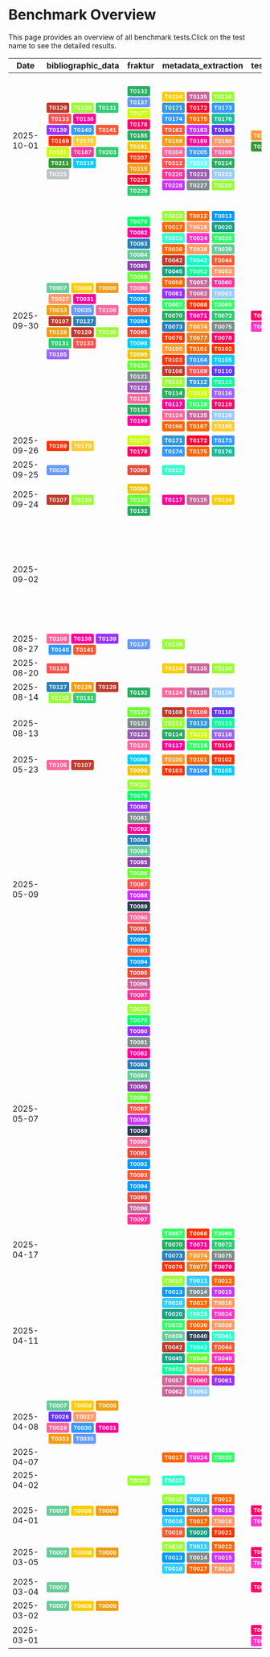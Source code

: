 # Benchmark Overview

This page provides an overview of all benchmark tests.Click on the test name to see the detailed results.

<script src="https://code.jquery.com/jquery-3.6.0.min.js"></script>
<link rel="stylesheet" href="https://cdn.datatables.net/1.13.6/css/jquery.dataTables.min.css">
<script src="https://cdn.datatables.net/1.13.6/js/jquery.dataTables.min.js"></script><style>
    /* Square styles */
    .test-rectangle {
        display: inline-flex;
        height: 20px;
        border-radius: 3px;
        text-align: center;
        align-items: center;
        justify-content: center;
        font-size: 12px;
        font-weight: regular;
        color: white;
        padding: 0 5px;
        white-space: nowrap;
        overflow: hidden;
        text-overflow: ellipsis;
    }
    .test-square {
        display: inline-flex;
        width: 45px;
        height: 20px;
        border-radius: 3px;
        text-align: center;
        align-items: center;
        justify-content: center;
        font-size: 11px;
        font-weight: bold;
        color: white;
    }
    /* Inner table styles */
    .inner-table {
        width: 100%;
        border-collapse: collapse;
        margin: 0;
        padding: 0;
    }
    .inner-table th, .inner-table td {
        padding: 4px;
        text-align: left;
        border-bottom: 1px solid #ddd;
    }
    .inner-table th {
        background-color: #f2f2f2;
        font-weight: bold;
    }
    
    /* Sortable table styles */
    .sortable-table th[onclick] {
        cursor: pointer;
        user-select: none;
        transition: background-color 0.2s;
    }
    .sortable-table th[onclick]:hover {
        background-color: #e8e8e8;
    }
    
    /* Rules column styles */
    .inner-table td:nth-child(6) {
        max-width: 200px;
        word-wrap: break-word;
        overflow-wrap: break-word;
    }
    
    /* Radar chart container styles */
    #performanceRadar {
        border: 1px solid #ddd;
        border-radius: 8px;
        background-color: #fafafa;
    }
</style>
<table id="data-table" class="display">
  <thead><tr>
    <th>Date</th>
    <th>bibliographic_data</th>
    <th>fraktur</th>
    <th>metadata_extraction</th>
    <th>test_benchmark</th>
    <th>test_benchmark2</th>
    <th>zettelkatalog</th>

  </tr></thead>
  <tbody>
<tr>
    <td>2025-10-01</td>
    <td><a href='/humanities_data_benchmark/archive/2025-10-01/T0129'><span class='test-square' style='background-color: #c0392b;'>T0129</span></a>&nbsp;<a href='/humanities_data_benchmark/archive/2025-10-01/T0130'><span class='test-square' style='background-color: #99ff33;'>T0130</span></a>&nbsp;<a href='/humanities_data_benchmark/archive/2025-10-01/T0131'><span class='test-square' style='background-color: #2ecc71;'>T0131</span></a>&nbsp;<a href='/humanities_data_benchmark/archive/2025-10-01/T0133'><span class='test-square' style='background-color: #ff5050;'>T0133</span></a>&nbsp;<a href='/humanities_data_benchmark/archive/2025-10-01/T0138'><span class='test-square' style='background-color: #ff0099;'>T0138</span></a>&nbsp;<a href='/humanities_data_benchmark/archive/2025-10-01/T0139'><span class='test-square' style='background-color: #9933ff;'>T0139</span></a>&nbsp;<a href='/humanities_data_benchmark/archive/2025-10-01/T0140'><span class='test-square' style='background-color: #3399ff;'>T0140</span></a>&nbsp;<a href='/humanities_data_benchmark/archive/2025-10-01/T0141'><span class='test-square' style='background-color: #ff5733;'>T0141</span></a>&nbsp;<a href='/humanities_data_benchmark/archive/2025-10-01/T0169'><span class='test-square' style='background-color: #ff3300;'>T0169</span></a>&nbsp;<a href='/humanities_data_benchmark/archive/2025-10-01/T0170'><span class='test-square' style='background-color: #ffcc33;'>T0170</span></a>&nbsp;<a href='/humanities_data_benchmark/archive/2025-10-01/T0181'><span class='test-square' style='background-color: #ccff00;'>T0181</span></a>&nbsp;<a href='/humanities_data_benchmark/archive/2025-10-01/T0187'><span class='test-square' style='background-color: #ff3399;'>T0187</span></a>&nbsp;<a href='/humanities_data_benchmark/archive/2025-10-01/T0203'><span class='test-square' style='background-color: #2ecc71;'>T0203</span></a>&nbsp;<a href='/humanities_data_benchmark/archive/2025-10-01/T0211'><span class='test-square' style='background-color: #339933;'>T0211</span></a>&nbsp;<a href='/humanities_data_benchmark/archive/2025-10-01/T0219'><span class='test-square' style='background-color: #00ccff;'>T0219</span></a>&nbsp;<a href='/humanities_data_benchmark/archive/2025-10-01/T0225'><span class='test-square' style='background-color: #bdc3c7;'>T0225</span></a>&nbsp;</td>
    <td><a href='/humanities_data_benchmark/archive/2025-10-01/T0132'><span class='test-square' style='background-color: #27ae60;'>T0132</span></a>&nbsp;<a href='/humanities_data_benchmark/archive/2025-10-01/T0137'><span class='test-square' style='background-color: #6699ff;'>T0137</span></a>&nbsp;<a href='/humanities_data_benchmark/archive/2025-10-01/T0177'><span class='test-square' style='background-color: #ccff00;'>T0177</span></a>&nbsp;<a href='/humanities_data_benchmark/archive/2025-10-01/T0178'><span class='test-square' style='background-color: #ff0066;'>T0178</span></a>&nbsp;<a href='/humanities_data_benchmark/archive/2025-10-01/T0185'><span class='test-square' style='background-color: #27ae60;'>T0185</span></a>&nbsp;<a href='/humanities_data_benchmark/archive/2025-10-01/T0191'><span class='test-square' style='background-color: #f1c40f;'>T0191</span></a>&nbsp;<a href='/humanities_data_benchmark/archive/2025-10-01/T0207'><span class='test-square' style='background-color: #ff3300;'>T0207</span></a>&nbsp;<a href='/humanities_data_benchmark/archive/2025-10-01/T0215'><span class='test-square' style='background-color: #f39c12;'>T0215</span></a>&nbsp;<a href='/humanities_data_benchmark/archive/2025-10-01/T0223'><span class='test-square' style='background-color: #ff0033;'>T0223</span></a>&nbsp;<a href='/humanities_data_benchmark/archive/2025-10-01/T0229'><span class='test-square' style='background-color: #2ecc71;'>T0229</span></a>&nbsp;</td>
    <td><a href='/humanities_data_benchmark/archive/2025-10-01/T0134'><span class='test-square' style='background-color: #ffcc00;'>T0134</span></a>&nbsp;<a href='/humanities_data_benchmark/archive/2025-10-01/T0135'><span class='test-square' style='background-color: #cc6699;'>T0135</span></a>&nbsp;<a href='/humanities_data_benchmark/archive/2025-10-01/T0136'><span class='test-square' style='background-color: #99ff33;'>T0136</span></a>&nbsp;<a href='/humanities_data_benchmark/archive/2025-10-01/T0171'><span class='test-square' style='background-color: #3498db;'>T0171</span></a>&nbsp;<a href='/humanities_data_benchmark/archive/2025-10-01/T0172'><span class='test-square' style='background-color: #ff0033;'>T0172</span></a>&nbsp;<a href='/humanities_data_benchmark/archive/2025-10-01/T0173'><span class='test-square' style='background-color: #3399ff;'>T0173</span></a>&nbsp;<a href='/humanities_data_benchmark/archive/2025-10-01/T0174'><span class='test-square' style='background-color: #3399ff;'>T0174</span></a>&nbsp;<a href='/humanities_data_benchmark/archive/2025-10-01/T0175'><span class='test-square' style='background-color: #ff6600;'>T0175</span></a>&nbsp;<a href='/humanities_data_benchmark/archive/2025-10-01/T0176'><span class='test-square' style='background-color: #1abc9c;'>T0176</span></a>&nbsp;<a href='/humanities_data_benchmark/archive/2025-10-01/T0182'><span class='test-square' style='background-color: #ff5733;'>T0182</span></a>&nbsp;<a href='/humanities_data_benchmark/archive/2025-10-01/T0183'><span class='test-square' style='background-color: #cc33ff;'>T0183</span></a>&nbsp;<a href='/humanities_data_benchmark/archive/2025-10-01/T0184'><span class='test-square' style='background-color: #6633ff;'>T0184</span></a>&nbsp;<a href='/humanities_data_benchmark/archive/2025-10-01/T0188'><span class='test-square' style='background-color: #f39c12;'>T0188</span></a>&nbsp;<a href='/humanities_data_benchmark/archive/2025-10-01/T0189'><span class='test-square' style='background-color: #ff0099;'>T0189</span></a>&nbsp;<a href='/humanities_data_benchmark/archive/2025-10-01/T0190'><span class='test-square' style='background-color: #ff9966;'>T0190</span></a>&nbsp;<a href='/humanities_data_benchmark/archive/2025-10-01/T0204'><span class='test-square' style='background-color: #ff6699;'>T0204</span></a>&nbsp;<a href='/humanities_data_benchmark/archive/2025-10-01/T0205'><span class='test-square' style='background-color: #3399ff;'>T0205</span></a>&nbsp;<a href='/humanities_data_benchmark/archive/2025-10-01/T0206'><span class='test-square' style='background-color: #ff6699;'>T0206</span></a>&nbsp;<a href='/humanities_data_benchmark/archive/2025-10-01/T0212'><span class='test-square' style='background-color: #ff5050;'>T0212</span></a>&nbsp;<a href='/humanities_data_benchmark/archive/2025-10-01/T0213'><span class='test-square' style='background-color: #66ffff;'>T0213</span></a>&nbsp;<a href='/humanities_data_benchmark/archive/2025-10-01/T0214'><span class='test-square' style='background-color: #27ae60;'>T0214</span></a>&nbsp;<a href='/humanities_data_benchmark/archive/2025-10-01/T0220'><span class='test-square' style='background-color: #ff3399;'>T0220</span></a>&nbsp;<a href='/humanities_data_benchmark/archive/2025-10-01/T0221'><span class='test-square' style='background-color: #9b59b6;'>T0221</span></a>&nbsp;<a href='/humanities_data_benchmark/archive/2025-10-01/T0222'><span class='test-square' style='background-color: #99ccff;'>T0222</span></a>&nbsp;<a href='/humanities_data_benchmark/archive/2025-10-01/T0226'><span class='test-square' style='background-color: #cc33ff;'>T0226</span></a>&nbsp;<a href='/humanities_data_benchmark/archive/2025-10-01/T0227'><span class='test-square' style='background-color: #7f8c8d;'>T0227</span></a>&nbsp;<a href='/humanities_data_benchmark/archive/2025-10-01/T0228'><span class='test-square' style='background-color: #99ff33;'>T0228</span></a>&nbsp;</td>
    <td><a href='/humanities_data_benchmark/archive/2025-10-01/T0201'><span class='test-square' style='background-color: #ff9933;'>T0201</span></a>&nbsp;<a href='/humanities_data_benchmark/archive/2025-10-01/T0209'><span class='test-square' style='background-color: #ff99cc;'>T0209</span></a>&nbsp;<a href='/humanities_data_benchmark/archive/2025-10-01/T0217'><span class='test-square' style='background-color: #339933;'>T0217</span></a>&nbsp;</td>
    <td><a href='/humanities_data_benchmark/archive/2025-10-01/T0202'><span class='test-square' style='background-color: #ff6600;'>T0202</span></a>&nbsp;<a href='/humanities_data_benchmark/archive/2025-10-01/T0210'><span class='test-square' style='background-color: #ff0099;'>T0210</span></a>&nbsp;<a href='/humanities_data_benchmark/archive/2025-10-01/T0218'><span class='test-square' style='background-color: #ff0066;'>T0218</span></a>&nbsp;</td>
    <td><a href='/humanities_data_benchmark/archive/2025-10-01/T0143'><span class='test-square' style='background-color: #66ffff;'>T0143</span></a>&nbsp;<a href='/humanities_data_benchmark/archive/2025-10-01/T0144'><span class='test-square' style='background-color: #ff5733;'>T0144</span></a>&nbsp;<a href='/humanities_data_benchmark/archive/2025-10-01/T0145'><span class='test-square' style='background-color: #00ccff;'>T0145</span></a>&nbsp;<a href='/humanities_data_benchmark/archive/2025-10-01/T0146'><span class='test-square' style='background-color: #6699ff;'>T0146</span></a>&nbsp;<a href='/humanities_data_benchmark/archive/2025-10-01/T0147'><span class='test-square' style='background-color: #c0392b;'>T0147</span></a>&nbsp;<a href='/humanities_data_benchmark/archive/2025-10-01/T0148'><span class='test-square' style='background-color: #3498db;'>T0148</span></a>&nbsp;<a href='/humanities_data_benchmark/archive/2025-10-01/T0151'><span class='test-square' style='background-color: #ffcc00;'>T0151</span></a>&nbsp;<a href='/humanities_data_benchmark/archive/2025-10-01/T0152'><span class='test-square' style='background-color: #0099ff;'>T0152</span></a>&nbsp;<a href='/humanities_data_benchmark/archive/2025-10-01/T0155'><span class='test-square' style='background-color: #ff5733;'>T0155</span></a>&nbsp;<a href='/humanities_data_benchmark/archive/2025-10-01/T0159'><span class='test-square' style='background-color: #ff99cc;'>T0159</span></a>&nbsp;<a href='/humanities_data_benchmark/archive/2025-10-01/T0160'><span class='test-square' style='background-color: #2c3e50;'>T0160</span></a>&nbsp;<a href='/humanities_data_benchmark/archive/2025-10-01/T0161'><span class='test-square' style='background-color: #d35400;'>T0161</span></a>&nbsp;<a href='/humanities_data_benchmark/archive/2025-10-01/T0165'><span class='test-square' style='background-color: #ccff00;'>T0165</span></a>&nbsp;<a href='/humanities_data_benchmark/archive/2025-10-01/T0166'><span class='test-square' style='background-color: #9966ff;'>T0166</span></a>&nbsp;<a href='/humanities_data_benchmark/archive/2025-10-01/T0167'><span class='test-square' style='background-color: #ff5733;'>T0167</span></a>&nbsp;<a href='/humanities_data_benchmark/archive/2025-10-01/T0168'><span class='test-square' style='background-color: #ff0066;'>T0168</span></a>&nbsp;<a href='/humanities_data_benchmark/archive/2025-10-01/T0179'><span class='test-square' style='background-color: #ff5733;'>T0179</span></a>&nbsp;<a href='/humanities_data_benchmark/archive/2025-10-01/T0180'><span class='test-square' style='background-color: #6699ff;'>T0180</span></a>&nbsp;<a href='/humanities_data_benchmark/archive/2025-10-01/T0186'><span class='test-square' style='background-color: #0099ff;'>T0186</span></a>&nbsp;<a href='/humanities_data_benchmark/archive/2025-10-01/T0192'><span class='test-square' style='background-color: #66ffff;'>T0192</span></a>&nbsp;<a href='/humanities_data_benchmark/archive/2025-10-01/T0208'><span class='test-square' style='background-color: #ff0099;'>T0208</span></a>&nbsp;<a href='/humanities_data_benchmark/archive/2025-10-01/T0216'><span class='test-square' style='background-color: #ff9966;'>T0216</span></a>&nbsp;<a href='/humanities_data_benchmark/archive/2025-10-01/T0224'><span class='test-square' style='background-color: #34495e;'>T0224</span></a>&nbsp;</td>
</tr>
<tr>
    <td>2025-09-30</td>
    <td><a href='/humanities_data_benchmark/archive/2025-09-30/T0007'><span class='test-square' style='background-color: #66cc99;'>T0007</span></a>&nbsp;<a href='/humanities_data_benchmark/archive/2025-09-30/T0008'><span class='test-square' style='background-color: #ffcc00;'>T0008</span></a>&nbsp;<a href='/humanities_data_benchmark/archive/2025-09-30/T0009'><span class='test-square' style='background-color: #f39c12;'>T0009</span></a>&nbsp;<a href='/humanities_data_benchmark/archive/2025-09-30/T0027'><span class='test-square' style='background-color: #ff9966;'>T0027</span></a>&nbsp;<a href='/humanities_data_benchmark/archive/2025-09-30/T0031'><span class='test-square' style='background-color: #ff0099;'>T0031</span></a>&nbsp;<a href='/humanities_data_benchmark/archive/2025-09-30/T0033'><span class='test-square' style='background-color: #f39c12;'>T0033</span></a>&nbsp;<a href='/humanities_data_benchmark/archive/2025-09-30/T0035'><span class='test-square' style='background-color: #6699ff;'>T0035</span></a>&nbsp;<a href='/humanities_data_benchmark/archive/2025-09-30/T0106'><span class='test-square' style='background-color: #ff6699;'>T0106</span></a>&nbsp;<a href='/humanities_data_benchmark/archive/2025-09-30/T0107'><span class='test-square' style='background-color: #c0392b;'>T0107</span></a>&nbsp;<a href='/humanities_data_benchmark/archive/2025-09-30/T0127'><span class='test-square' style='background-color: #2980b9;'>T0127</span></a>&nbsp;<a href='/humanities_data_benchmark/archive/2025-09-30/T0128'><span class='test-square' style='background-color: #f39c12;'>T0128</span></a>&nbsp;<a href='/humanities_data_benchmark/archive/2025-09-30/T0129'><span class='test-square' style='background-color: #c0392b;'>T0129</span></a>&nbsp;<a href='/humanities_data_benchmark/archive/2025-09-30/T0130'><span class='test-square' style='background-color: #99ff33;'>T0130</span></a>&nbsp;<a href='/humanities_data_benchmark/archive/2025-09-30/T0131'><span class='test-square' style='background-color: #2ecc71;'>T0131</span></a>&nbsp;<a href='/humanities_data_benchmark/archive/2025-09-30/T0133'><span class='test-square' style='background-color: #ff5050;'>T0133</span></a>&nbsp;<a href='/humanities_data_benchmark/archive/2025-09-30/T0195'><span class='test-square' style='background-color: #9966ff;'>T0195</span></a>&nbsp;</td>
    <td><a href='/humanities_data_benchmark/archive/2025-09-30/T0079'><span class='test-square' style='background-color: #00ff66;'>T0079</span></a>&nbsp;<a href='/humanities_data_benchmark/archive/2025-09-30/T0082'><span class='test-square' style='background-color: #ff0099;'>T0082</span></a>&nbsp;<a href='/humanities_data_benchmark/archive/2025-09-30/T0083'><span class='test-square' style='background-color: #2980b9;'>T0083</span></a>&nbsp;<a href='/humanities_data_benchmark/archive/2025-09-30/T0084'><span class='test-square' style='background-color: #66cc99;'>T0084</span></a>&nbsp;<a href='/humanities_data_benchmark/archive/2025-09-30/T0085'><span class='test-square' style='background-color: #8e44ad;'>T0085</span></a>&nbsp;<a href='/humanities_data_benchmark/archive/2025-09-30/T0086'><span class='test-square' style='background-color: #66ff33;'>T0086</span></a>&nbsp;<a href='/humanities_data_benchmark/archive/2025-09-30/T0090'><span class='test-square' style='background-color: #ff6699;'>T0090</span></a>&nbsp;<a href='/humanities_data_benchmark/archive/2025-09-30/T0092'><span class='test-square' style='background-color: #0099ff;'>T0092</span></a>&nbsp;<a href='/humanities_data_benchmark/archive/2025-09-30/T0093'><span class='test-square' style='background-color: #ff5733;'>T0093</span></a>&nbsp;<a href='/humanities_data_benchmark/archive/2025-09-30/T0094'><span class='test-square' style='background-color: #0099ff;'>T0094</span></a>&nbsp;<a href='/humanities_data_benchmark/archive/2025-09-30/T0095'><span class='test-square' style='background-color: #e74c3c;'>T0095</span></a>&nbsp;<a href='/humanities_data_benchmark/archive/2025-09-30/T0098'><span class='test-square' style='background-color: #00ccff;'>T0098</span></a>&nbsp;<a href='/humanities_data_benchmark/archive/2025-09-30/T0099'><span class='test-square' style='background-color: #f1c40f;'>T0099</span></a>&nbsp;<a href='/humanities_data_benchmark/archive/2025-09-30/T0120'><span class='test-square' style='background-color: #66ff33;'>T0120</span></a>&nbsp;<a href='/humanities_data_benchmark/archive/2025-09-30/T0121'><span class='test-square' style='background-color: #7f8c8d;'>T0121</span></a>&nbsp;<a href='/humanities_data_benchmark/archive/2025-09-30/T0122'><span class='test-square' style='background-color: #9b59b6;'>T0122</span></a>&nbsp;<a href='/humanities_data_benchmark/archive/2025-09-30/T0123'><span class='test-square' style='background-color: #ff6699;'>T0123</span></a>&nbsp;<a href='/humanities_data_benchmark/archive/2025-09-30/T0132'><span class='test-square' style='background-color: #27ae60;'>T0132</span></a>&nbsp;<a href='/humanities_data_benchmark/archive/2025-09-30/T0199'><span class='test-square' style='background-color: #ff0099;'>T0199</span></a>&nbsp;</td>
    <td><a href='/humanities_data_benchmark/archive/2025-09-30/T0010'><span class='test-square' style='background-color: #99ff33;'>T0010</span></a>&nbsp;<a href='/humanities_data_benchmark/archive/2025-09-30/T0012'><span class='test-square' style='background-color: #ff6600;'>T0012</span></a>&nbsp;<a href='/humanities_data_benchmark/archive/2025-09-30/T0013'><span class='test-square' style='background-color: #0099ff;'>T0013</span></a>&nbsp;<a href='/humanities_data_benchmark/archive/2025-09-30/T0017'><span class='test-square' style='background-color: #ff6600;'>T0017</span></a>&nbsp;<a href='/humanities_data_benchmark/archive/2025-09-30/T0018'><span class='test-square' style='background-color: #ff9966;'>T0018</span></a>&nbsp;<a href='/humanities_data_benchmark/archive/2025-09-30/T0020'><span class='test-square' style='background-color: #16a085;'>T0020</span></a>&nbsp;<a href='/humanities_data_benchmark/archive/2025-09-30/T0023'><span class='test-square' style='background-color: #33ffcc;'>T0023</span></a>&nbsp;<a href='/humanities_data_benchmark/archive/2025-09-30/T0024'><span class='test-square' style='background-color: #ff33cc;'>T0024</span></a>&nbsp;<a href='/humanities_data_benchmark/archive/2025-09-30/T0025'><span class='test-square' style='background-color: #33ff66;'>T0025</span></a>&nbsp;<a href='/humanities_data_benchmark/archive/2025-09-30/T0036'><span class='test-square' style='background-color: #ff6600;'>T0036</span></a>&nbsp;<a href='/humanities_data_benchmark/archive/2025-09-30/T0038'><span class='test-square' style='background-color: #ff9966;'>T0038</span></a>&nbsp;<a href='/humanities_data_benchmark/archive/2025-09-30/T0039'><span class='test-square' style='background-color: #66cc99;'>T0039</span></a>&nbsp;<a href='/humanities_data_benchmark/archive/2025-09-30/T0042'><span class='test-square' style='background-color: #c0392b;'>T0042</span></a>&nbsp;<a href='/humanities_data_benchmark/archive/2025-09-30/T0043'><span class='test-square' style='background-color: #00ffcc;'>T0043</span></a>&nbsp;<a href='/humanities_data_benchmark/archive/2025-09-30/T0044'><span class='test-square' style='background-color: #ff5733;'>T0044</span></a>&nbsp;<a href='/humanities_data_benchmark/archive/2025-09-30/T0045'><span class='test-square' style='background-color: #16a085;'>T0045</span></a>&nbsp;<a href='/humanities_data_benchmark/archive/2025-09-30/T0052'><span class='test-square' style='background-color: #00ff99;'>T0052</span></a>&nbsp;<a href='/humanities_data_benchmark/archive/2025-09-30/T0053'><span class='test-square' style='background-color: #ff9966;'>T0053</span></a>&nbsp;<a href='/humanities_data_benchmark/archive/2025-09-30/T0056'><span class='test-square' style='background-color: #ff6600;'>T0056</span></a>&nbsp;<a href='/humanities_data_benchmark/archive/2025-09-30/T0057'><span class='test-square' style='background-color: #cc6699;'>T0057</span></a>&nbsp;<a href='/humanities_data_benchmark/archive/2025-09-30/T0060'><span class='test-square' style='background-color: #ff3399;'>T0060</span></a>&nbsp;<a href='/humanities_data_benchmark/archive/2025-09-30/T0061'><span class='test-square' style='background-color: #9933ff;'>T0061</span></a>&nbsp;<a href='/humanities_data_benchmark/archive/2025-09-30/T0062'><span class='test-square' style='background-color: #cc6699;'>T0062</span></a>&nbsp;<a href='/humanities_data_benchmark/archive/2025-09-30/T0063'><span class='test-square' style='background-color: #99ccff;'>T0063</span></a>&nbsp;<a href='/humanities_data_benchmark/archive/2025-09-30/T0067'><span class='test-square' style='background-color: #33ff66;'>T0067</span></a>&nbsp;<a href='/humanities_data_benchmark/archive/2025-09-30/T0068'><span class='test-square' style='background-color: #ff3300;'>T0068</span></a>&nbsp;<a href='/humanities_data_benchmark/archive/2025-09-30/T0069'><span class='test-square' style='background-color: #33ff66;'>T0069</span></a>&nbsp;<a href='/humanities_data_benchmark/archive/2025-09-30/T0070'><span class='test-square' style='background-color: #27ae60;'>T0070</span></a>&nbsp;<a href='/humanities_data_benchmark/archive/2025-09-30/T0071'><span class='test-square' style='background-color: #ff0099;'>T0071</span></a>&nbsp;<a href='/humanities_data_benchmark/archive/2025-09-30/T0072'><span class='test-square' style='background-color: #2ecc71;'>T0072</span></a>&nbsp;<a href='/humanities_data_benchmark/archive/2025-09-30/T0073'><span class='test-square' style='background-color: #2980b9;'>T0073</span></a>&nbsp;<a href='/humanities_data_benchmark/archive/2025-09-30/T0074'><span class='test-square' style='background-color: #ff9933;'>T0074</span></a>&nbsp;<a href='/humanities_data_benchmark/archive/2025-09-30/T0075'><span class='test-square' style='background-color: #7f8c8d;'>T0075</span></a>&nbsp;<a href='/humanities_data_benchmark/archive/2025-09-30/T0076'><span class='test-square' style='background-color: #ff3300;'>T0076</span></a>&nbsp;<a href='/humanities_data_benchmark/archive/2025-09-30/T0077'><span class='test-square' style='background-color: #e67e22;'>T0077</span></a>&nbsp;<a href='/humanities_data_benchmark/archive/2025-09-30/T0078'><span class='test-square' style='background-color: #ff0066;'>T0078</span></a>&nbsp;<a href='/humanities_data_benchmark/archive/2025-09-30/T0100'><span class='test-square' style='background-color: #ff9933;'>T0100</span></a>&nbsp;<a href='/humanities_data_benchmark/archive/2025-09-30/T0101'><span class='test-square' style='background-color: #ff6600;'>T0101</span></a>&nbsp;<a href='/humanities_data_benchmark/archive/2025-09-30/T0102'><span class='test-square' style='background-color: #ff3300;'>T0102</span></a>&nbsp;<a href='/humanities_data_benchmark/archive/2025-09-30/T0103'><span class='test-square' style='background-color: #ff3300;'>T0103</span></a>&nbsp;<a href='/humanities_data_benchmark/archive/2025-09-30/T0104'><span class='test-square' style='background-color: #3399ff;'>T0104</span></a>&nbsp;<a href='/humanities_data_benchmark/archive/2025-09-30/T0105'><span class='test-square' style='background-color: #00ccff;'>T0105</span></a>&nbsp;<a href='/humanities_data_benchmark/archive/2025-09-30/T0108'><span class='test-square' style='background-color: #c0392b;'>T0108</span></a>&nbsp;<a href='/humanities_data_benchmark/archive/2025-09-30/T0109'><span class='test-square' style='background-color: #ff5050;'>T0109</span></a>&nbsp;<a href='/humanities_data_benchmark/archive/2025-09-30/T0110'><span class='test-square' style='background-color: #6633ff;'>T0110</span></a>&nbsp;<a href='/humanities_data_benchmark/archive/2025-09-30/T0111'><span class='test-square' style='background-color: #99ff33;'>T0111</span></a>&nbsp;<a href='/humanities_data_benchmark/archive/2025-09-30/T0112'><span class='test-square' style='background-color: #3498db;'>T0112</span></a>&nbsp;<a href='/humanities_data_benchmark/archive/2025-09-30/T0113'><span class='test-square' style='background-color: #00ff99;'>T0113</span></a>&nbsp;<a href='/humanities_data_benchmark/archive/2025-09-30/T0114'><span class='test-square' style='background-color: #27ae60;'>T0114</span></a>&nbsp;<a href='/humanities_data_benchmark/archive/2025-09-30/T0115'><span class='test-square' style='background-color: #ccff00;'>T0115</span></a>&nbsp;<a href='/humanities_data_benchmark/archive/2025-09-30/T0116'><span class='test-square' style='background-color: #9966ff;'>T0116</span></a>&nbsp;<a href='/humanities_data_benchmark/archive/2025-09-30/T0117'><span class='test-square' style='background-color: #ff0099;'>T0117</span></a>&nbsp;<a href='/humanities_data_benchmark/archive/2025-09-30/T0118'><span class='test-square' style='background-color: #33ff66;'>T0118</span></a>&nbsp;<a href='/humanities_data_benchmark/archive/2025-09-30/T0119'><span class='test-square' style='background-color: #ff0066;'>T0119</span></a>&nbsp;<a href='/humanities_data_benchmark/archive/2025-09-30/T0124'><span class='test-square' style='background-color: #ff6699;'>T0124</span></a>&nbsp;<a href='/humanities_data_benchmark/archive/2025-09-30/T0125'><span class='test-square' style='background-color: #cc6699;'>T0125</span></a>&nbsp;<a href='/humanities_data_benchmark/archive/2025-09-30/T0126'><span class='test-square' style='background-color: #99ccff;'>T0126</span></a>&nbsp;<a href='/humanities_data_benchmark/archive/2025-09-30/T0196'><span class='test-square' style='background-color: #ff6600;'>T0196</span></a>&nbsp;<a href='/humanities_data_benchmark/archive/2025-09-30/T0197'><span class='test-square' style='background-color: #ff6600;'>T0197</span></a>&nbsp;<a href='/humanities_data_benchmark/archive/2025-09-30/T0198'><span class='test-square' style='background-color: #ffcc33;'>T0198</span></a>&nbsp;</td>
    <td><a href='/humanities_data_benchmark/archive/2025-09-30/T0001'><span class='test-square' style='background-color: #ff0066;'>T0001</span></a>&nbsp;<a href='/humanities_data_benchmark/archive/2025-09-30/T0002'><span class='test-square' style='background-color: #ff3300;'>T0002</span></a>&nbsp;<a href='/humanities_data_benchmark/archive/2025-09-30/T0003'><span class='test-square' style='background-color: #ff33cc;'>T0003</span></a>&nbsp;<a href='/humanities_data_benchmark/archive/2025-09-30/T0193'><span class='test-square' style='background-color: #0099ff;'>T0193</span></a>&nbsp;</td>
    <td><a href='/humanities_data_benchmark/archive/2025-09-30/T0004'><span class='test-square' style='background-color: #c0392b;'>T0004</span></a>&nbsp;<a href='/humanities_data_benchmark/archive/2025-09-30/T0005'><span class='test-square' style='background-color: #27ae60;'>T0005</span></a>&nbsp;<a href='/humanities_data_benchmark/archive/2025-09-30/T0006'><span class='test-square' style='background-color: #f39c12;'>T0006</span></a>&nbsp;<a href='/humanities_data_benchmark/archive/2025-09-30/T0194'><span class='test-square' style='background-color: #ff0066;'>T0194</span></a>&nbsp;</td>
    <td><a href='/humanities_data_benchmark/archive/2025-09-30/T0066'><span class='test-square' style='background-color: #00ff99;'>T0066</span></a>&nbsp;<a href='/humanities_data_benchmark/archive/2025-09-30/T0160'><span class='test-square' style='background-color: #2c3e50;'>T0160</span></a>&nbsp;<a href='/humanities_data_benchmark/archive/2025-09-30/T0200'><span class='test-square' style='background-color: #ff5050;'>T0200</span></a>&nbsp;<a href='/humanities_data_benchmark/archive/2025-09-30/T0230'><span class='test-square' style='background-color: #e67e22;'>T0230</span></a>&nbsp;</td>
</tr>
<tr>
    <td>2025-09-26</td>
    <td><a href='/humanities_data_benchmark/archive/2025-09-26/T0169'><span class='test-square' style='background-color: #ff3300;'>T0169</span></a>&nbsp;<a href='/humanities_data_benchmark/archive/2025-09-26/T0170'><span class='test-square' style='background-color: #ffcc33;'>T0170</span></a>&nbsp;</td>
    <td><a href='/humanities_data_benchmark/archive/2025-09-26/T0177'><span class='test-square' style='background-color: #ccff00;'>T0177</span></a>&nbsp;<a href='/humanities_data_benchmark/archive/2025-09-26/T0178'><span class='test-square' style='background-color: #ff0066;'>T0178</span></a>&nbsp;</td>
    <td><a href='/humanities_data_benchmark/archive/2025-09-26/T0171'><span class='test-square' style='background-color: #3498db;'>T0171</span></a>&nbsp;<a href='/humanities_data_benchmark/archive/2025-09-26/T0172'><span class='test-square' style='background-color: #ff0033;'>T0172</span></a>&nbsp;<a href='/humanities_data_benchmark/archive/2025-09-26/T0173'><span class='test-square' style='background-color: #3399ff;'>T0173</span></a>&nbsp;<a href='/humanities_data_benchmark/archive/2025-09-26/T0174'><span class='test-square' style='background-color: #3399ff;'>T0174</span></a>&nbsp;<a href='/humanities_data_benchmark/archive/2025-09-26/T0175'><span class='test-square' style='background-color: #ff6600;'>T0175</span></a>&nbsp;<a href='/humanities_data_benchmark/archive/2025-09-26/T0176'><span class='test-square' style='background-color: #1abc9c;'>T0176</span></a>&nbsp;</td>
    <td></td>
    <td></td>
    <td><a href='/humanities_data_benchmark/archive/2025-09-26/T0179'><span class='test-square' style='background-color: #ff5733;'>T0179</span></a>&nbsp;<a href='/humanities_data_benchmark/archive/2025-09-26/T0180'><span class='test-square' style='background-color: #6699ff;'>T0180</span></a>&nbsp;</td>
</tr>
<tr>
    <td>2025-09-25</td>
    <td><a href='/humanities_data_benchmark/archive/2025-09-25/T0035'><span class='test-square' style='background-color: #6699ff;'>T0035</span></a>&nbsp;</td>
    <td><a href='/humanities_data_benchmark/archive/2025-09-25/T0095'><span class='test-square' style='background-color: #e74c3c;'>T0095</span></a>&nbsp;</td>
    <td><a href='/humanities_data_benchmark/archive/2025-09-25/T0023'><span class='test-square' style='background-color: #33ffcc;'>T0023</span></a>&nbsp;</td>
    <td></td>
    <td></td>
    <td><a href='/humanities_data_benchmark/archive/2025-09-25/T0159'><span class='test-square' style='background-color: #ff99cc;'>T0159</span></a>&nbsp;</td>
</tr>
<tr>
    <td>2025-09-24</td>
    <td><a href='/humanities_data_benchmark/archive/2025-09-24/T0107'><span class='test-square' style='background-color: #c0392b;'>T0107</span></a>&nbsp;<a href='/humanities_data_benchmark/archive/2025-09-24/T0130'><span class='test-square' style='background-color: #99ff33;'>T0130</span></a>&nbsp;</td>
    <td><a href='/humanities_data_benchmark/archive/2025-09-24/T0099'><span class='test-square' style='background-color: #f1c40f;'>T0099</span></a>&nbsp;<a href='/humanities_data_benchmark/archive/2025-09-24/T0120'><span class='test-square' style='background-color: #66ff33;'>T0120</span></a>&nbsp;<a href='/humanities_data_benchmark/archive/2025-09-24/T0132'><span class='test-square' style='background-color: #27ae60;'>T0132</span></a>&nbsp;</td>
    <td><a href='/humanities_data_benchmark/archive/2025-09-24/T0117'><span class='test-square' style='background-color: #ff0099;'>T0117</span></a>&nbsp;<a href='/humanities_data_benchmark/archive/2025-09-24/T0125'><span class='test-square' style='background-color: #cc6699;'>T0125</span></a>&nbsp;<a href='/humanities_data_benchmark/archive/2025-09-24/T0134'><span class='test-square' style='background-color: #ffcc00;'>T0134</span></a>&nbsp;</td>
    <td></td>
    <td></td>
    <td><a href='/humanities_data_benchmark/archive/2025-09-24/T0145'><span class='test-square' style='background-color: #00ccff;'>T0145</span></a>&nbsp;<a href='/humanities_data_benchmark/archive/2025-09-24/T0151'><span class='test-square' style='background-color: #ffcc00;'>T0151</span></a>&nbsp;<a href='/humanities_data_benchmark/archive/2025-09-24/T0162'><span class='test-square' style='background-color: #66ff33;'>T0162</span></a>&nbsp;</td>
</tr>
<tr>
    <td>2025-09-02</td>
    <td></td>
    <td></td>
    <td></td>
    <td></td>
    <td></td>
    <td><a href='/humanities_data_benchmark/archive/2025-09-02/T0066'><span class='test-square' style='background-color: #00ff99;'>T0066</span></a>&nbsp;<a href='/humanities_data_benchmark/archive/2025-09-02/T0143'><span class='test-square' style='background-color: #66ffff;'>T0143</span></a>&nbsp;<a href='/humanities_data_benchmark/archive/2025-09-02/T0144'><span class='test-square' style='background-color: #ff5733;'>T0144</span></a>&nbsp;<a href='/humanities_data_benchmark/archive/2025-09-02/T0145'><span class='test-square' style='background-color: #00ccff;'>T0145</span></a>&nbsp;<a href='/humanities_data_benchmark/archive/2025-09-02/T0146'><span class='test-square' style='background-color: #6699ff;'>T0146</span></a>&nbsp;<a href='/humanities_data_benchmark/archive/2025-09-02/T0147'><span class='test-square' style='background-color: #c0392b;'>T0147</span></a>&nbsp;<a href='/humanities_data_benchmark/archive/2025-09-02/T0148'><span class='test-square' style='background-color: #3498db;'>T0148</span></a>&nbsp;<a href='/humanities_data_benchmark/archive/2025-09-02/T0151'><span class='test-square' style='background-color: #ffcc00;'>T0151</span></a>&nbsp;<a href='/humanities_data_benchmark/archive/2025-09-02/T0152'><span class='test-square' style='background-color: #0099ff;'>T0152</span></a>&nbsp;<a href='/humanities_data_benchmark/archive/2025-09-02/T0155'><span class='test-square' style='background-color: #ff5733;'>T0155</span></a>&nbsp;<a href='/humanities_data_benchmark/archive/2025-09-02/T0159'><span class='test-square' style='background-color: #ff99cc;'>T0159</span></a>&nbsp;<a href='/humanities_data_benchmark/archive/2025-09-02/T0160'><span class='test-square' style='background-color: #2c3e50;'>T0160</span></a>&nbsp;<a href='/humanities_data_benchmark/archive/2025-09-02/T0161'><span class='test-square' style='background-color: #d35400;'>T0161</span></a>&nbsp;<a href='/humanities_data_benchmark/archive/2025-09-02/T0162'><span class='test-square' style='background-color: #66ff33;'>T0162</span></a>&nbsp;<a href='/humanities_data_benchmark/archive/2025-09-02/T0164'><span class='test-square' style='background-color: #ff0066;'>T0164</span></a>&nbsp;<a href='/humanities_data_benchmark/archive/2025-09-02/T0165'><span class='test-square' style='background-color: #ccff00;'>T0165</span></a>&nbsp;<a href='/humanities_data_benchmark/archive/2025-09-02/T0166'><span class='test-square' style='background-color: #9966ff;'>T0166</span></a>&nbsp;<a href='/humanities_data_benchmark/archive/2025-09-02/T0167'><span class='test-square' style='background-color: #ff5733;'>T0167</span></a>&nbsp;<a href='/humanities_data_benchmark/archive/2025-09-02/T0168'><span class='test-square' style='background-color: #ff0066;'>T0168</span></a>&nbsp;</td>
</tr>
<tr>
    <td>2025-08-27</td>
    <td><a href='/humanities_data_benchmark/archive/2025-08-27/T0106'><span class='test-square' style='background-color: #ff6699;'>T0106</span></a>&nbsp;<a href='/humanities_data_benchmark/archive/2025-08-27/T0138'><span class='test-square' style='background-color: #ff0099;'>T0138</span></a>&nbsp;<a href='/humanities_data_benchmark/archive/2025-08-27/T0139'><span class='test-square' style='background-color: #9933ff;'>T0139</span></a>&nbsp;<a href='/humanities_data_benchmark/archive/2025-08-27/T0140'><span class='test-square' style='background-color: #3399ff;'>T0140</span></a>&nbsp;<a href='/humanities_data_benchmark/archive/2025-08-27/T0141'><span class='test-square' style='background-color: #ff5733;'>T0141</span></a>&nbsp;</td>
    <td><a href='/humanities_data_benchmark/archive/2025-08-27/T0137'><span class='test-square' style='background-color: #6699ff;'>T0137</span></a>&nbsp;</td>
    <td><a href='/humanities_data_benchmark/archive/2025-08-27/T0136'><span class='test-square' style='background-color: #99ff33;'>T0136</span></a>&nbsp;</td>
    <td></td>
    <td></td>
    <td></td>
</tr>
<tr>
    <td>2025-08-20</td>
    <td><a href='/humanities_data_benchmark/archive/2025-08-20/T0133'><span class='test-square' style='background-color: #ff5050;'>T0133</span></a>&nbsp;</td>
    <td></td>
    <td><a href='/humanities_data_benchmark/archive/2025-08-20/T0134'><span class='test-square' style='background-color: #ffcc00;'>T0134</span></a>&nbsp;<a href='/humanities_data_benchmark/archive/2025-08-20/T0135'><span class='test-square' style='background-color: #cc6699;'>T0135</span></a>&nbsp;<a href='/humanities_data_benchmark/archive/2025-08-20/T0136'><span class='test-square' style='background-color: #99ff33;'>T0136</span></a>&nbsp;</td>
    <td></td>
    <td></td>
    <td></td>
</tr>
<tr>
    <td>2025-08-14</td>
    <td><a href='/humanities_data_benchmark/archive/2025-08-14/T0127'><span class='test-square' style='background-color: #2980b9;'>T0127</span></a>&nbsp;<a href='/humanities_data_benchmark/archive/2025-08-14/T0128'><span class='test-square' style='background-color: #f39c12;'>T0128</span></a>&nbsp;<a href='/humanities_data_benchmark/archive/2025-08-14/T0129'><span class='test-square' style='background-color: #c0392b;'>T0129</span></a>&nbsp;<a href='/humanities_data_benchmark/archive/2025-08-14/T0130'><span class='test-square' style='background-color: #99ff33;'>T0130</span></a>&nbsp;<a href='/humanities_data_benchmark/archive/2025-08-14/T0131'><span class='test-square' style='background-color: #2ecc71;'>T0131</span></a>&nbsp;</td>
    <td><a href='/humanities_data_benchmark/archive/2025-08-14/T0132'><span class='test-square' style='background-color: #27ae60;'>T0132</span></a>&nbsp;</td>
    <td><a href='/humanities_data_benchmark/archive/2025-08-14/T0124'><span class='test-square' style='background-color: #ff6699;'>T0124</span></a>&nbsp;<a href='/humanities_data_benchmark/archive/2025-08-14/T0125'><span class='test-square' style='background-color: #cc6699;'>T0125</span></a>&nbsp;<a href='/humanities_data_benchmark/archive/2025-08-14/T0126'><span class='test-square' style='background-color: #99ccff;'>T0126</span></a>&nbsp;</td>
    <td></td>
    <td></td>
    <td></td>
</tr>
<tr>
    <td>2025-08-13</td>
    <td></td>
    <td><a href='/humanities_data_benchmark/archive/2025-08-13/T0120'><span class='test-square' style='background-color: #66ff33;'>T0120</span></a>&nbsp;<a href='/humanities_data_benchmark/archive/2025-08-13/T0121'><span class='test-square' style='background-color: #7f8c8d;'>T0121</span></a>&nbsp;<a href='/humanities_data_benchmark/archive/2025-08-13/T0122'><span class='test-square' style='background-color: #9b59b6;'>T0122</span></a>&nbsp;<a href='/humanities_data_benchmark/archive/2025-08-13/T0123'><span class='test-square' style='background-color: #ff6699;'>T0123</span></a>&nbsp;</td>
    <td><a href='/humanities_data_benchmark/archive/2025-08-13/T0108'><span class='test-square' style='background-color: #c0392b;'>T0108</span></a>&nbsp;<a href='/humanities_data_benchmark/archive/2025-08-13/T0109'><span class='test-square' style='background-color: #ff5050;'>T0109</span></a>&nbsp;<a href='/humanities_data_benchmark/archive/2025-08-13/T0110'><span class='test-square' style='background-color: #6633ff;'>T0110</span></a>&nbsp;<a href='/humanities_data_benchmark/archive/2025-08-13/T0111'><span class='test-square' style='background-color: #99ff33;'>T0111</span></a>&nbsp;<a href='/humanities_data_benchmark/archive/2025-08-13/T0112'><span class='test-square' style='background-color: #3498db;'>T0112</span></a>&nbsp;<a href='/humanities_data_benchmark/archive/2025-08-13/T0113'><span class='test-square' style='background-color: #00ff99;'>T0113</span></a>&nbsp;<a href='/humanities_data_benchmark/archive/2025-08-13/T0114'><span class='test-square' style='background-color: #27ae60;'>T0114</span></a>&nbsp;<a href='/humanities_data_benchmark/archive/2025-08-13/T0115'><span class='test-square' style='background-color: #ccff00;'>T0115</span></a>&nbsp;<a href='/humanities_data_benchmark/archive/2025-08-13/T0116'><span class='test-square' style='background-color: #9966ff;'>T0116</span></a>&nbsp;<a href='/humanities_data_benchmark/archive/2025-08-13/T0117'><span class='test-square' style='background-color: #ff0099;'>T0117</span></a>&nbsp;<a href='/humanities_data_benchmark/archive/2025-08-13/T0118'><span class='test-square' style='background-color: #33ff66;'>T0118</span></a>&nbsp;<a href='/humanities_data_benchmark/archive/2025-08-13/T0119'><span class='test-square' style='background-color: #ff0066;'>T0119</span></a>&nbsp;</td>
    <td></td>
    <td></td>
    <td></td>
</tr>
<tr>
    <td>2025-05-23</td>
    <td><a href='/humanities_data_benchmark/archive/2025-05-23/T0106'><span class='test-square' style='background-color: #ff6699;'>T0106</span></a>&nbsp;<a href='/humanities_data_benchmark/archive/2025-05-23/T0107'><span class='test-square' style='background-color: #c0392b;'>T0107</span></a>&nbsp;</td>
    <td><a href='/humanities_data_benchmark/archive/2025-05-23/T0098'><span class='test-square' style='background-color: #00ccff;'>T0098</span></a>&nbsp;<a href='/humanities_data_benchmark/archive/2025-05-23/T0099'><span class='test-square' style='background-color: #f1c40f;'>T0099</span></a>&nbsp;</td>
    <td><a href='/humanities_data_benchmark/archive/2025-05-23/T0100'><span class='test-square' style='background-color: #ff9933;'>T0100</span></a>&nbsp;<a href='/humanities_data_benchmark/archive/2025-05-23/T0101'><span class='test-square' style='background-color: #ff6600;'>T0101</span></a>&nbsp;<a href='/humanities_data_benchmark/archive/2025-05-23/T0102'><span class='test-square' style='background-color: #ff3300;'>T0102</span></a>&nbsp;<a href='/humanities_data_benchmark/archive/2025-05-23/T0103'><span class='test-square' style='background-color: #ff3300;'>T0103</span></a>&nbsp;<a href='/humanities_data_benchmark/archive/2025-05-23/T0104'><span class='test-square' style='background-color: #3399ff;'>T0104</span></a>&nbsp;<a href='/humanities_data_benchmark/archive/2025-05-23/T0105'><span class='test-square' style='background-color: #00ccff;'>T0105</span></a>&nbsp;</td>
    <td></td>
    <td></td>
    <td></td>
</tr>
<tr>
    <td>2025-05-09</td>
    <td></td>
    <td><a href='/humanities_data_benchmark/archive/2025-05-09/T0022'><span class='test-square' style='background-color: #99ff33;'>T0022</span></a>&nbsp;<a href='/humanities_data_benchmark/archive/2025-05-09/T0079'><span class='test-square' style='background-color: #00ff66;'>T0079</span></a>&nbsp;<a href='/humanities_data_benchmark/archive/2025-05-09/T0080'><span class='test-square' style='background-color: #9933ff;'>T0080</span></a>&nbsp;<a href='/humanities_data_benchmark/archive/2025-05-09/T0081'><span class='test-square' style='background-color: #7f8c8d;'>T0081</span></a>&nbsp;<a href='/humanities_data_benchmark/archive/2025-05-09/T0082'><span class='test-square' style='background-color: #ff0099;'>T0082</span></a>&nbsp;<a href='/humanities_data_benchmark/archive/2025-05-09/T0083'><span class='test-square' style='background-color: #2980b9;'>T0083</span></a>&nbsp;<a href='/humanities_data_benchmark/archive/2025-05-09/T0084'><span class='test-square' style='background-color: #66cc99;'>T0084</span></a>&nbsp;<a href='/humanities_data_benchmark/archive/2025-05-09/T0085'><span class='test-square' style='background-color: #8e44ad;'>T0085</span></a>&nbsp;<a href='/humanities_data_benchmark/archive/2025-05-09/T0086'><span class='test-square' style='background-color: #66ff33;'>T0086</span></a>&nbsp;<a href='/humanities_data_benchmark/archive/2025-05-09/T0087'><span class='test-square' style='background-color: #ff5050;'>T0087</span></a>&nbsp;<a href='/humanities_data_benchmark/archive/2025-05-09/T0088'><span class='test-square' style='background-color: #cc33ff;'>T0088</span></a>&nbsp;<a href='/humanities_data_benchmark/archive/2025-05-09/T0089'><span class='test-square' style='background-color: #2c3e50;'>T0089</span></a>&nbsp;<a href='/humanities_data_benchmark/archive/2025-05-09/T0090'><span class='test-square' style='background-color: #ff6699;'>T0090</span></a>&nbsp;<a href='/humanities_data_benchmark/archive/2025-05-09/T0091'><span class='test-square' style='background-color: #e74c3c;'>T0091</span></a>&nbsp;<a href='/humanities_data_benchmark/archive/2025-05-09/T0092'><span class='test-square' style='background-color: #0099ff;'>T0092</span></a>&nbsp;<a href='/humanities_data_benchmark/archive/2025-05-09/T0093'><span class='test-square' style='background-color: #ff5733;'>T0093</span></a>&nbsp;<a href='/humanities_data_benchmark/archive/2025-05-09/T0094'><span class='test-square' style='background-color: #0099ff;'>T0094</span></a>&nbsp;<a href='/humanities_data_benchmark/archive/2025-05-09/T0095'><span class='test-square' style='background-color: #e74c3c;'>T0095</span></a>&nbsp;<a href='/humanities_data_benchmark/archive/2025-05-09/T0096'><span class='test-square' style='background-color: #cc6699;'>T0096</span></a>&nbsp;<a href='/humanities_data_benchmark/archive/2025-05-09/T0097'><span class='test-square' style='background-color: #ff3399;'>T0097</span></a>&nbsp;</td>
    <td></td>
    <td></td>
    <td></td>
    <td></td>
</tr>
<tr>
    <td>2025-05-07</td>
    <td></td>
    <td><a href='/humanities_data_benchmark/archive/2025-05-07/T0022'><span class='test-square' style='background-color: #99ff33;'>T0022</span></a>&nbsp;<a href='/humanities_data_benchmark/archive/2025-05-07/T0079'><span class='test-square' style='background-color: #00ff66;'>T0079</span></a>&nbsp;<a href='/humanities_data_benchmark/archive/2025-05-07/T0080'><span class='test-square' style='background-color: #9933ff;'>T0080</span></a>&nbsp;<a href='/humanities_data_benchmark/archive/2025-05-07/T0081'><span class='test-square' style='background-color: #7f8c8d;'>T0081</span></a>&nbsp;<a href='/humanities_data_benchmark/archive/2025-05-07/T0082'><span class='test-square' style='background-color: #ff0099;'>T0082</span></a>&nbsp;<a href='/humanities_data_benchmark/archive/2025-05-07/T0083'><span class='test-square' style='background-color: #2980b9;'>T0083</span></a>&nbsp;<a href='/humanities_data_benchmark/archive/2025-05-07/T0084'><span class='test-square' style='background-color: #66cc99;'>T0084</span></a>&nbsp;<a href='/humanities_data_benchmark/archive/2025-05-07/T0085'><span class='test-square' style='background-color: #8e44ad;'>T0085</span></a>&nbsp;<a href='/humanities_data_benchmark/archive/2025-05-07/T0086'><span class='test-square' style='background-color: #66ff33;'>T0086</span></a>&nbsp;<a href='/humanities_data_benchmark/archive/2025-05-07/T0087'><span class='test-square' style='background-color: #ff5050;'>T0087</span></a>&nbsp;<a href='/humanities_data_benchmark/archive/2025-05-07/T0088'><span class='test-square' style='background-color: #cc33ff;'>T0088</span></a>&nbsp;<a href='/humanities_data_benchmark/archive/2025-05-07/T0089'><span class='test-square' style='background-color: #2c3e50;'>T0089</span></a>&nbsp;<a href='/humanities_data_benchmark/archive/2025-05-07/T0090'><span class='test-square' style='background-color: #ff6699;'>T0090</span></a>&nbsp;<a href='/humanities_data_benchmark/archive/2025-05-07/T0091'><span class='test-square' style='background-color: #e74c3c;'>T0091</span></a>&nbsp;<a href='/humanities_data_benchmark/archive/2025-05-07/T0092'><span class='test-square' style='background-color: #0099ff;'>T0092</span></a>&nbsp;<a href='/humanities_data_benchmark/archive/2025-05-07/T0093'><span class='test-square' style='background-color: #ff5733;'>T0093</span></a>&nbsp;<a href='/humanities_data_benchmark/archive/2025-05-07/T0094'><span class='test-square' style='background-color: #0099ff;'>T0094</span></a>&nbsp;<a href='/humanities_data_benchmark/archive/2025-05-07/T0095'><span class='test-square' style='background-color: #e74c3c;'>T0095</span></a>&nbsp;<a href='/humanities_data_benchmark/archive/2025-05-07/T0096'><span class='test-square' style='background-color: #cc6699;'>T0096</span></a>&nbsp;<a href='/humanities_data_benchmark/archive/2025-05-07/T0097'><span class='test-square' style='background-color: #ff3399;'>T0097</span></a>&nbsp;</td>
    <td></td>
    <td></td>
    <td></td>
    <td></td>
</tr>
<tr>
    <td>2025-04-17</td>
    <td></td>
    <td></td>
    <td><a href='/humanities_data_benchmark/archive/2025-04-17/T0067'><span class='test-square' style='background-color: #33ff66;'>T0067</span></a>&nbsp;<a href='/humanities_data_benchmark/archive/2025-04-17/T0068'><span class='test-square' style='background-color: #ff3300;'>T0068</span></a>&nbsp;<a href='/humanities_data_benchmark/archive/2025-04-17/T0069'><span class='test-square' style='background-color: #33ff66;'>T0069</span></a>&nbsp;<a href='/humanities_data_benchmark/archive/2025-04-17/T0070'><span class='test-square' style='background-color: #27ae60;'>T0070</span></a>&nbsp;<a href='/humanities_data_benchmark/archive/2025-04-17/T0071'><span class='test-square' style='background-color: #ff0099;'>T0071</span></a>&nbsp;<a href='/humanities_data_benchmark/archive/2025-04-17/T0072'><span class='test-square' style='background-color: #2ecc71;'>T0072</span></a>&nbsp;<a href='/humanities_data_benchmark/archive/2025-04-17/T0073'><span class='test-square' style='background-color: #2980b9;'>T0073</span></a>&nbsp;<a href='/humanities_data_benchmark/archive/2025-04-17/T0074'><span class='test-square' style='background-color: #ff9933;'>T0074</span></a>&nbsp;<a href='/humanities_data_benchmark/archive/2025-04-17/T0075'><span class='test-square' style='background-color: #7f8c8d;'>T0075</span></a>&nbsp;<a href='/humanities_data_benchmark/archive/2025-04-17/T0076'><span class='test-square' style='background-color: #ff3300;'>T0076</span></a>&nbsp;<a href='/humanities_data_benchmark/archive/2025-04-17/T0077'><span class='test-square' style='background-color: #e67e22;'>T0077</span></a>&nbsp;<a href='/humanities_data_benchmark/archive/2025-04-17/T0078'><span class='test-square' style='background-color: #ff0066;'>T0078</span></a>&nbsp;</td>
    <td></td>
    <td></td>
    <td></td>
</tr>
<tr>
    <td>2025-04-11</td>
    <td></td>
    <td></td>
    <td><a href='/humanities_data_benchmark/archive/2025-04-11/T0010'><span class='test-square' style='background-color: #99ff33;'>T0010</span></a>&nbsp;<a href='/humanities_data_benchmark/archive/2025-04-11/T0011'><span class='test-square' style='background-color: #33ccff;'>T0011</span></a>&nbsp;<a href='/humanities_data_benchmark/archive/2025-04-11/T0012'><span class='test-square' style='background-color: #ff6600;'>T0012</span></a>&nbsp;<a href='/humanities_data_benchmark/archive/2025-04-11/T0013'><span class='test-square' style='background-color: #0099ff;'>T0013</span></a>&nbsp;<a href='/humanities_data_benchmark/archive/2025-04-11/T0014'><span class='test-square' style='background-color: #7f8c8d;'>T0014</span></a>&nbsp;<a href='/humanities_data_benchmark/archive/2025-04-11/T0015'><span class='test-square' style='background-color: #cc33ff;'>T0015</span></a>&nbsp;<a href='/humanities_data_benchmark/archive/2025-04-11/T0016'><span class='test-square' style='background-color: #33ccff;'>T0016</span></a>&nbsp;<a href='/humanities_data_benchmark/archive/2025-04-11/T0017'><span class='test-square' style='background-color: #ff6600;'>T0017</span></a>&nbsp;<a href='/humanities_data_benchmark/archive/2025-04-11/T0018'><span class='test-square' style='background-color: #ff9966;'>T0018</span></a>&nbsp;<a href='/humanities_data_benchmark/archive/2025-04-11/T0020'><span class='test-square' style='background-color: #16a085;'>T0020</span></a>&nbsp;<a href='/humanities_data_benchmark/archive/2025-04-11/T0023'><span class='test-square' style='background-color: #33ffcc;'>T0023</span></a>&nbsp;<a href='/humanities_data_benchmark/archive/2025-04-11/T0024'><span class='test-square' style='background-color: #ff33cc;'>T0024</span></a>&nbsp;<a href='/humanities_data_benchmark/archive/2025-04-11/T0025'><span class='test-square' style='background-color: #33ff66;'>T0025</span></a>&nbsp;<a href='/humanities_data_benchmark/archive/2025-04-11/T0036'><span class='test-square' style='background-color: #ff6600;'>T0036</span></a>&nbsp;<a href='/humanities_data_benchmark/archive/2025-04-11/T0038'><span class='test-square' style='background-color: #ff9966;'>T0038</span></a>&nbsp;<a href='/humanities_data_benchmark/archive/2025-04-11/T0039'><span class='test-square' style='background-color: #66cc99;'>T0039</span></a>&nbsp;<a href='/humanities_data_benchmark/archive/2025-04-11/T0040'><span class='test-square' style='background-color: #34495e;'>T0040</span></a>&nbsp;<a href='/humanities_data_benchmark/archive/2025-04-11/T0041'><span class='test-square' style='background-color: #33ffcc;'>T0041</span></a>&nbsp;<a href='/humanities_data_benchmark/archive/2025-04-11/T0042'><span class='test-square' style='background-color: #c0392b;'>T0042</span></a>&nbsp;<a href='/humanities_data_benchmark/archive/2025-04-11/T0043'><span class='test-square' style='background-color: #00ffcc;'>T0043</span></a>&nbsp;<a href='/humanities_data_benchmark/archive/2025-04-11/T0044'><span class='test-square' style='background-color: #ff5733;'>T0044</span></a>&nbsp;<a href='/humanities_data_benchmark/archive/2025-04-11/T0045'><span class='test-square' style='background-color: #16a085;'>T0045</span></a>&nbsp;<a href='/humanities_data_benchmark/archive/2025-04-11/T0048'><span class='test-square' style='background-color: #66ff33;'>T0048</span></a>&nbsp;<a href='/humanities_data_benchmark/archive/2025-04-11/T0049'><span class='test-square' style='background-color: #ff33cc;'>T0049</span></a>&nbsp;<a href='/humanities_data_benchmark/archive/2025-04-11/T0052'><span class='test-square' style='background-color: #00ff99;'>T0052</span></a>&nbsp;<a href='/humanities_data_benchmark/archive/2025-04-11/T0053'><span class='test-square' style='background-color: #ff9966;'>T0053</span></a>&nbsp;<a href='/humanities_data_benchmark/archive/2025-04-11/T0056'><span class='test-square' style='background-color: #ff6600;'>T0056</span></a>&nbsp;<a href='/humanities_data_benchmark/archive/2025-04-11/T0057'><span class='test-square' style='background-color: #cc6699;'>T0057</span></a>&nbsp;<a href='/humanities_data_benchmark/archive/2025-04-11/T0060'><span class='test-square' style='background-color: #ff3399;'>T0060</span></a>&nbsp;<a href='/humanities_data_benchmark/archive/2025-04-11/T0061'><span class='test-square' style='background-color: #9933ff;'>T0061</span></a>&nbsp;<a href='/humanities_data_benchmark/archive/2025-04-11/T0062'><span class='test-square' style='background-color: #cc6699;'>T0062</span></a>&nbsp;<a href='/humanities_data_benchmark/archive/2025-04-11/T0063'><span class='test-square' style='background-color: #99ccff;'>T0063</span></a>&nbsp;</td>
    <td></td>
    <td></td>
    <td></td>
</tr>
<tr>
    <td>2025-04-08</td>
    <td><a href='/humanities_data_benchmark/archive/2025-04-08/T0007'><span class='test-square' style='background-color: #66cc99;'>T0007</span></a>&nbsp;<a href='/humanities_data_benchmark/archive/2025-04-08/T0008'><span class='test-square' style='background-color: #ffcc00;'>T0008</span></a>&nbsp;<a href='/humanities_data_benchmark/archive/2025-04-08/T0009'><span class='test-square' style='background-color: #f39c12;'>T0009</span></a>&nbsp;<a href='/humanities_data_benchmark/archive/2025-04-08/T0026'><span class='test-square' style='background-color: #6633ff;'>T0026</span></a>&nbsp;<a href='/humanities_data_benchmark/archive/2025-04-08/T0027'><span class='test-square' style='background-color: #ff9966;'>T0027</span></a>&nbsp;<a href='/humanities_data_benchmark/archive/2025-04-08/T0029'><span class='test-square' style='background-color: #ff6699;'>T0029</span></a>&nbsp;<a href='/humanities_data_benchmark/archive/2025-04-08/T0030'><span class='test-square' style='background-color: #3399ff;'>T0030</span></a>&nbsp;<a href='/humanities_data_benchmark/archive/2025-04-08/T0031'><span class='test-square' style='background-color: #ff0099;'>T0031</span></a>&nbsp;<a href='/humanities_data_benchmark/archive/2025-04-08/T0033'><span class='test-square' style='background-color: #f39c12;'>T0033</span></a>&nbsp;<a href='/humanities_data_benchmark/archive/2025-04-08/T0035'><span class='test-square' style='background-color: #6699ff;'>T0035</span></a>&nbsp;</td>
    <td></td>
    <td></td>
    <td></td>
    <td></td>
    <td></td>
</tr>
<tr>
    <td>2025-04-07</td>
    <td></td>
    <td></td>
    <td><a href='/humanities_data_benchmark/archive/2025-04-07/T0017'><span class='test-square' style='background-color: #ff6600;'>T0017</span></a>&nbsp;<a href='/humanities_data_benchmark/archive/2025-04-07/T0024'><span class='test-square' style='background-color: #ff33cc;'>T0024</span></a>&nbsp;<a href='/humanities_data_benchmark/archive/2025-04-07/T0025'><span class='test-square' style='background-color: #33ff66;'>T0025</span></a>&nbsp;</td>
    <td></td>
    <td></td>
    <td></td>
</tr>
<tr>
    <td>2025-04-02</td>
    <td></td>
    <td><a href='/humanities_data_benchmark/archive/2025-04-02/T0022'><span class='test-square' style='background-color: #99ff33;'>T0022</span></a>&nbsp;</td>
    <td><a href='/humanities_data_benchmark/archive/2025-04-02/T0023'><span class='test-square' style='background-color: #33ffcc;'>T0023</span></a>&nbsp;</td>
    <td></td>
    <td></td>
    <td></td>
</tr>
<tr>
    <td>2025-04-01</td>
    <td><a href='/humanities_data_benchmark/archive/2025-04-01/T0007'><span class='test-square' style='background-color: #66cc99;'>T0007</span></a>&nbsp;<a href='/humanities_data_benchmark/archive/2025-04-01/T0008'><span class='test-square' style='background-color: #ffcc00;'>T0008</span></a>&nbsp;<a href='/humanities_data_benchmark/archive/2025-04-01/T0009'><span class='test-square' style='background-color: #f39c12;'>T0009</span></a>&nbsp;</td>
    <td></td>
    <td><a href='/humanities_data_benchmark/archive/2025-04-01/T0010'><span class='test-square' style='background-color: #99ff33;'>T0010</span></a>&nbsp;<a href='/humanities_data_benchmark/archive/2025-04-01/T0011'><span class='test-square' style='background-color: #33ccff;'>T0011</span></a>&nbsp;<a href='/humanities_data_benchmark/archive/2025-04-01/T0012'><span class='test-square' style='background-color: #ff6600;'>T0012</span></a>&nbsp;<a href='/humanities_data_benchmark/archive/2025-04-01/T0013'><span class='test-square' style='background-color: #0099ff;'>T0013</span></a>&nbsp;<a href='/humanities_data_benchmark/archive/2025-04-01/T0014'><span class='test-square' style='background-color: #7f8c8d;'>T0014</span></a>&nbsp;<a href='/humanities_data_benchmark/archive/2025-04-01/T0015'><span class='test-square' style='background-color: #cc33ff;'>T0015</span></a>&nbsp;<a href='/humanities_data_benchmark/archive/2025-04-01/T0016'><span class='test-square' style='background-color: #33ccff;'>T0016</span></a>&nbsp;<a href='/humanities_data_benchmark/archive/2025-04-01/T0017'><span class='test-square' style='background-color: #ff6600;'>T0017</span></a>&nbsp;<a href='/humanities_data_benchmark/archive/2025-04-01/T0018'><span class='test-square' style='background-color: #ff9966;'>T0018</span></a>&nbsp;<a href='/humanities_data_benchmark/archive/2025-04-01/T0019'><span class='test-square' style='background-color: #ff5733;'>T0019</span></a>&nbsp;<a href='/humanities_data_benchmark/archive/2025-04-01/T0020'><span class='test-square' style='background-color: #16a085;'>T0020</span></a>&nbsp;<a href='/humanities_data_benchmark/archive/2025-04-01/T0021'><span class='test-square' style='background-color: #ff3300;'>T0021</span></a>&nbsp;</td>
    <td><a href='/humanities_data_benchmark/archive/2025-04-01/T0001'><span class='test-square' style='background-color: #ff0066;'>T0001</span></a>&nbsp;<a href='/humanities_data_benchmark/archive/2025-04-01/T0002'><span class='test-square' style='background-color: #ff3300;'>T0002</span></a>&nbsp;<a href='/humanities_data_benchmark/archive/2025-04-01/T0003'><span class='test-square' style='background-color: #ff33cc;'>T0003</span></a>&nbsp;</td>
    <td><a href='/humanities_data_benchmark/archive/2025-04-01/T0004'><span class='test-square' style='background-color: #c0392b;'>T0004</span></a>&nbsp;<a href='/humanities_data_benchmark/archive/2025-04-01/T0005'><span class='test-square' style='background-color: #27ae60;'>T0005</span></a>&nbsp;<a href='/humanities_data_benchmark/archive/2025-04-01/T0006'><span class='test-square' style='background-color: #f39c12;'>T0006</span></a>&nbsp;</td>
    <td></td>
</tr>
<tr>
    <td>2025-03-05</td>
    <td><a href='/humanities_data_benchmark/archive/2025-03-05/T0007'><span class='test-square' style='background-color: #66cc99;'>T0007</span></a>&nbsp;<a href='/humanities_data_benchmark/archive/2025-03-05/T0008'><span class='test-square' style='background-color: #ffcc00;'>T0008</span></a>&nbsp;<a href='/humanities_data_benchmark/archive/2025-03-05/T0009'><span class='test-square' style='background-color: #f39c12;'>T0009</span></a>&nbsp;</td>
    <td></td>
    <td><a href='/humanities_data_benchmark/archive/2025-03-05/T0010'><span class='test-square' style='background-color: #99ff33;'>T0010</span></a>&nbsp;<a href='/humanities_data_benchmark/archive/2025-03-05/T0011'><span class='test-square' style='background-color: #33ccff;'>T0011</span></a>&nbsp;<a href='/humanities_data_benchmark/archive/2025-03-05/T0012'><span class='test-square' style='background-color: #ff6600;'>T0012</span></a>&nbsp;<a href='/humanities_data_benchmark/archive/2025-03-05/T0013'><span class='test-square' style='background-color: #0099ff;'>T0013</span></a>&nbsp;<a href='/humanities_data_benchmark/archive/2025-03-05/T0014'><span class='test-square' style='background-color: #7f8c8d;'>T0014</span></a>&nbsp;<a href='/humanities_data_benchmark/archive/2025-03-05/T0015'><span class='test-square' style='background-color: #cc33ff;'>T0015</span></a>&nbsp;<a href='/humanities_data_benchmark/archive/2025-03-05/T0016'><span class='test-square' style='background-color: #33ccff;'>T0016</span></a>&nbsp;<a href='/humanities_data_benchmark/archive/2025-03-05/T0017'><span class='test-square' style='background-color: #ff6600;'>T0017</span></a>&nbsp;<a href='/humanities_data_benchmark/archive/2025-03-05/T0018'><span class='test-square' style='background-color: #ff9966;'>T0018</span></a>&nbsp;</td>
    <td><a href='/humanities_data_benchmark/archive/2025-03-05/T0001'><span class='test-square' style='background-color: #ff0066;'>T0001</span></a>&nbsp;<a href='/humanities_data_benchmark/archive/2025-03-05/T0002'><span class='test-square' style='background-color: #ff3300;'>T0002</span></a>&nbsp;<a href='/humanities_data_benchmark/archive/2025-03-05/T0003'><span class='test-square' style='background-color: #ff33cc;'>T0003</span></a>&nbsp;</td>
    <td><a href='/humanities_data_benchmark/archive/2025-03-05/T0004'><span class='test-square' style='background-color: #c0392b;'>T0004</span></a>&nbsp;<a href='/humanities_data_benchmark/archive/2025-03-05/T0005'><span class='test-square' style='background-color: #27ae60;'>T0005</span></a>&nbsp;<a href='/humanities_data_benchmark/archive/2025-03-05/T0006'><span class='test-square' style='background-color: #f39c12;'>T0006</span></a>&nbsp;</td>
    <td></td>
</tr>
<tr>
    <td>2025-03-04</td>
    <td><a href='/humanities_data_benchmark/archive/2025-03-04/T0007'><span class='test-square' style='background-color: #66cc99;'>T0007</span></a>&nbsp;</td>
    <td></td>
    <td></td>
    <td><a href='/humanities_data_benchmark/archive/2025-03-04/T0001'><span class='test-square' style='background-color: #ff0066;'>T0001</span></a>&nbsp;</td>
    <td></td>
    <td></td>
</tr>
<tr>
    <td>2025-03-02</td>
    <td><a href='/humanities_data_benchmark/archive/2025-03-02/T0007'><span class='test-square' style='background-color: #66cc99;'>T0007</span></a>&nbsp;<a href='/humanities_data_benchmark/archive/2025-03-02/T0008'><span class='test-square' style='background-color: #ffcc00;'>T0008</span></a>&nbsp;<a href='/humanities_data_benchmark/archive/2025-03-02/T0009'><span class='test-square' style='background-color: #f39c12;'>T0009</span></a>&nbsp;</td>
    <td></td>
    <td></td>
    <td></td>
    <td><a href='/humanities_data_benchmark/archive/2025-03-02/T0006'><span class='test-square' style='background-color: #f39c12;'>T0006</span></a>&nbsp;</td>
    <td></td>
</tr>
<tr>
    <td>2025-03-01</td>
    <td></td>
    <td></td>
    <td></td>
    <td><a href='/humanities_data_benchmark/archive/2025-03-01/T0001'><span class='test-square' style='background-color: #ff0066;'>T0001</span></a>&nbsp;<a href='/humanities_data_benchmark/archive/2025-03-01/T0002'><span class='test-square' style='background-color: #ff3300;'>T0002</span></a>&nbsp;<a href='/humanities_data_benchmark/archive/2025-03-01/T0003'><span class='test-square' style='background-color: #ff33cc;'>T0003</span></a>&nbsp;</td>
    <td><a href='/humanities_data_benchmark/archive/2025-03-01/T0004'><span class='test-square' style='background-color: #c0392b;'>T0004</span></a>&nbsp;<a href='/humanities_data_benchmark/archive/2025-03-01/T0005'><span class='test-square' style='background-color: #27ae60;'>T0005</span></a>&nbsp;</td>
    <td></td>
</tr>

  </tbody>
</table>

<script>
  $(document).ready(function() {
    $('#data-table').DataTable({
      "paging": true,
      "searching": true,
      "ordering": true,
      "info": true,
      "lengthMenu": [[10, 20, -1], [10, 20, "All"]],
    });
  });
</script>

